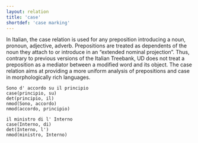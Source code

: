 ```yaml
---
layout: relation
title: 'case'
shortdef: 'case marking'
---
```


In Italian, the case relation is used for any preposition introducing a noun, pronoun, adjective, adverb. Prepositions are treated as dependents of the noun they attach to or introduce in an “extended nominal projection”. Thus, contrary to previous versions of the Italian Treebank, UD does not treat a preposition as a mediator between a modified word and its object. The case relation aims at providing a more uniform analysis of prepositions and case in morphologically rich languages.

~~~ sdparse
Sono d' accordo su il principio
case(principio, su)
det(principio, il)
nmod(Sono, accordo)
nmod(accordo, principio)
~~~
~~~ sdparse
il ministro di l' Interno
case(Interno, di)
det(Interno, l')
nmod(ministro, Interno)
~~~
